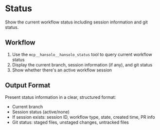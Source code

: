 # Status

Show the current workflow status including session information and git status.

## Workflow

1. Use the `mcp__hansolo__hansolo_status` tool to query current workflow status
2. Display the current branch, session information (if any), and git status
3. Show whether there's an active workflow session

## Output Format

Present status information in a clear, structured format:
- Current branch
- Session status (active/none)
- If session exists: session ID, workflow type, state, created time, PR info
- Git status: staged files, unstaged changes, untracked files
